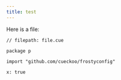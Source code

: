 ```yaml
---
title: test
---
```


Here is a file:

```cue { title="file.cue" codeToCopy="cGFja2FnZSBwCgppbXBvcnQgImdpdGh1Yi5jb20vY3VlY2tvby9mcm9zdHljb25maWciCgp4OiB0cnVlCg==" }
// filepath: file.cue

package p

import "github.com/cueckoo/frostyconfig"

x: true
```
